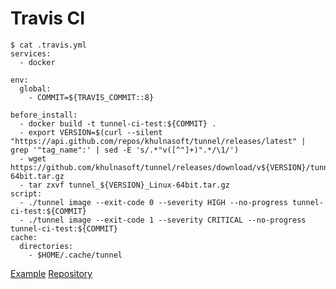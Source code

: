 # Travis CI

```
$ cat .travis.yml
services:
  - docker

env:
  global:
    - COMMIT=${TRAVIS_COMMIT::8}

before_install:
  - docker build -t tunnel-ci-test:${COMMIT} .
  - export VERSION=$(curl --silent "https://api.github.com/repos/khulnasoft/tunnel/releases/latest" | grep '"tag_name":' | sed -E 's/.*"v([^"]+)".*/\1/')
  - wget https://github.com/khulnasoft/tunnel/releases/download/v${VERSION}/tunnel_${VERSION}_Linux-64bit.tar.gz
  - tar zxvf tunnel_${VERSION}_Linux-64bit.tar.gz
script:
  - ./tunnel image --exit-code 0 --severity HIGH --no-progress tunnel-ci-test:${COMMIT}
  - ./tunnel image --exit-code 1 --severity CRITICAL --no-progress tunnel-ci-test:${COMMIT}
cache:
  directories:
    - $HOME/.cache/tunnel
```

[Example][example]
[Repository][repository]

[example]: https://travis-ci.org/khulnasoft/tunnel-ci-test
[repository]: https://github.com/khulnasoft/tunnel-ci-test
